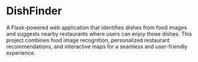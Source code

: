 # DishFinder
A Flask-powered web application that identifies dishes from food images and suggests nearby restaurants where users can enjoy those dishes. This project combines food image recognition, personalized restaurant recommendations, and interactive maps for a seamless and user-friendly experience.
